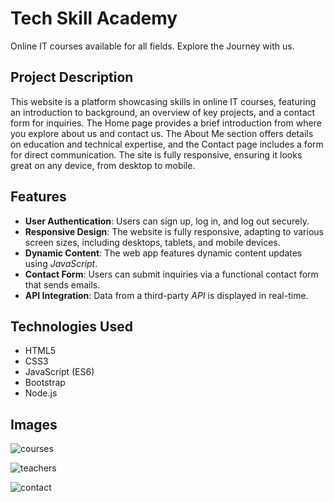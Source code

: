 # Tech Skill Academy
Online IT courses available for all fields. Explore the Journey with us.

## Project Description
This website is a platform showcasing skills in online IT courses, featuring an introduction to background, an overview of key projects, and a contact form for inquiries. The Home page provides a brief introduction from where you explore about us and contact us. The About Me section offers details on education and technical expertise, and the Contact page includes a form for direct communication. The site is fully responsive, ensuring it looks great on any device, from desktop to mobile.

## Features
* **User Authentication**: Users can sign up, log in, and log out securely.
* **Responsive Design**: The website is fully responsive, adapting to various screen sizes, including desktops, tablets, and mobile devices.
* **Dynamic Content**: The web app features dynamic content updates using _JavaScript_.
* **Contact Form**: Users can submit inquiries via a functional contact form that sends emails.
* **API Integration**: Data from a third-party _API_ is displayed in real-time.

## Technologies Used
* HTML5
* CSS3
* JavaScript (ES6)
* Bootstrap
* Node.js

## Images
![courses](https://github.com/user-attachments/assets/9c7d27c1-394a-42fe-93ea-1d3cdead79ea)

![teachers](https://github.com/user-attachments/assets/b447e1db-e2ae-4e89-88e9-cba50d823b20)

![contact](https://github.com/user-attachments/assets/63e270cc-140a-452a-bacf-12fd4de3f482) 
